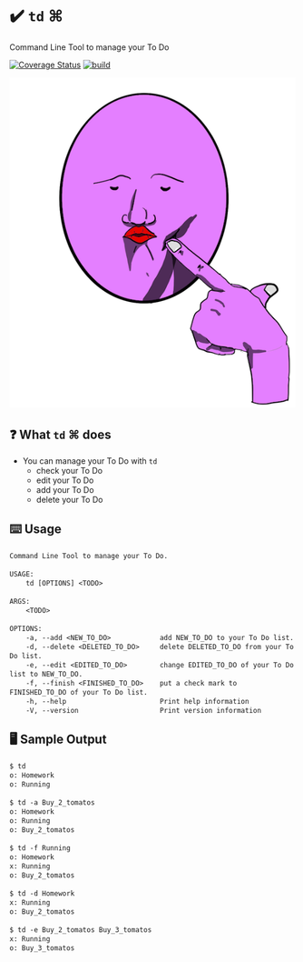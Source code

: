 # ✔️ `td` ⌘
Command Line Tool to manage your To Do

[![Coverage Status](https://coveralls.io/repos/github/Jinmaro/td/badge.svg)](https://coveralls.io/github/Jinmaro/td)
[![build](https://github.com/Jinmaro/td/actions/workflows/build.yaml/badge.svg)](https://github.com/Jinmaro/td/actions/workflows/build.yaml)

![logo](https://github.com/Jinmaro/td/blob/main/IMG_0334.PNG)


## ❓ What `td` ⌘ does
* You can manage your To Do with `td`
	- check your To Do
	- edit your To Do
	- add your To Do
	- delete your To Do

## ⌨️ Usage
```
Command Line Tool to manage your To Do.

USAGE:
    td [OPTIONS] <TODO>

ARGS:
    <TODO>    

OPTIONS:
    -a, --add <NEW_TO_DO>            add NEW_TO_DO to your To Do list.
    -d, --delete <DELETED_TO_DO>     delete DELETED_TO_DO from your To Do list.
    -e, --edit <EDITED_TO_DO>        change EDITED_TO_DO of your To Do list to NEW_TO_DO.
    -f, --finish <FINISHED_TO_DO>    put a check mark to FINISHED_TO_DO of your To Do list.
    -h, --help                       Print help information
    -V, --version                    Print version information
```

## 🖥️ Sample Output
```
$ td
o: Homework
o: Running

$ td -a Buy_2_tomatos
o: Homework
o: Running
o: Buy_2_tomatos

$ td -f Running
o: Homework
x: Running
o: Buy_2_tomatos

$ td -d Homework
x: Running
o: Buy_2_tomatos

$ td -e Buy_2_tomatos Buy_3_tomatos
x: Running
o: Buy_3_tomatos
```
